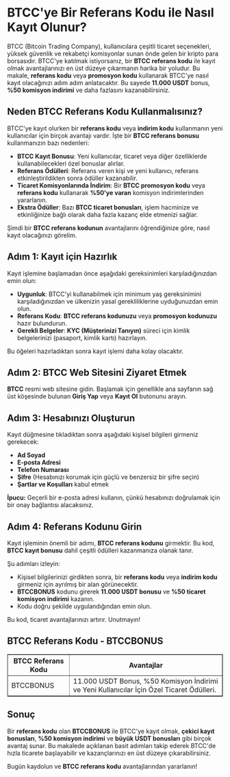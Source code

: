 <h1>BTCC'ye Bir Referans Kodu ile Nasıl Kayıt Olunur?</h1>
</header>

<section>
<p>BTCC (Bitcoin Trading Company), kullanıcılara çeşitli ticaret seçenekleri, yüksek güvenlik ve rekabetçi komisyonlar sunan önde gelen bir kripto para borsasıdır. BTCC'ye katılmak istiyorsanız, bir <strong>BTCC referans kodu</strong> ile kayıt olmak avantajlarınızı en üst düzeye çıkarmanın harika bir yoludur. Bu makale, <strong>referans kodu</strong> veya <strong>promosyon kodu</strong> kullanarak BTCC'ye nasıl kayıt olacağınızı adım adım anlatacaktır. Bu sayede <strong>11.000 USDT</strong> bonus, <strong>%50 komisyon indirimi</strong> ve daha fazlasını kazanabilirsiniz.</p>
</section>

<section>
<h2>Neden BTCC Referans Kodu Kullanmalısınız?</h2>
<p>BTCC'ye kayıt olurken bir <strong>referans kodu</strong> veya <strong>indirim kodu</strong> kullanmanın yeni kullanıcılar için birçok avantajı vardır. İşte bir <strong>BTCC referans bonusu</strong> kullanmanızın bazı nedenleri:</p>
<ul>
<li><strong>BTCC Kayıt Bonusu</strong>: Yeni kullanıcılar, ticaret veya diğer özelliklerde kullanabilecekleri özel bonuslar alırlar.</li>
<li><strong>Referans Ödülleri</strong>: Referans veren kişi ve yeni kullanıcı, referans etkinleştirildikten sonra ödüller kazanabilir.</li>
<li><strong>Ticaret Komisyonlarında İndirim</strong>: Bir <strong>BTCC promosyon kodu</strong> veya <strong>referans kodu</strong> kullanarak <strong>%50'ye varan</strong> komisyon indirimlerinden yararlanın.</li>
<li><strong>Ekstra Ödüller</strong>: Bazı <strong>BTCC ticaret bonusları</strong>, işlem hacminize ve etkinliğinize bağlı olarak daha fazla kazanç elde etmenizi sağlar.</li>
</ul>
<p>Şimdi bir <strong>BTCC referans kodunun</strong> avantajlarını öğrendiğinize göre, nasıl kayıt olacağınızı görelim.</p>
</section>

<section>
<h2>Adım 1: Kayıt için Hazırlık</h2>
<p>Kayıt işlemine başlamadan önce aşağıdaki gereksinimleri karşıladığınızdan emin olun:</p>
<ul>
<li><strong>Uygunluk</strong>: BTCC'yi kullanabilmek için minimum yaş gereksinimini karşıladığınızdan ve ülkenizin yasal gerekliliklerine uyduğunuzdan emin olun.</li>
<li><strong>Referans Kodu</strong>: <strong>BTCC referans kodunuzu</strong> veya <strong>promosyon kodunuzu</strong> hazır bulundurun.</li>
<li><strong>Gerekli Belgeler</strong>: <strong>KYC (Müşterinizi Tanıyın)</strong> süreci için kimlik belgelerinizi (pasaport, kimlik kartı) hazırlayın.</li>
</ul>
<p>Bu öğeleri hazırladıktan sonra kayıt işlemi daha kolay olacaktır.</p>
</section>

<section>
<h2>Adım 2: BTCC Web Sitesini Ziyaret Etmek</h2>
<p><strong>BTCC</strong> resmi web sitesine gidin. Başlamak için genellikle ana sayfanın sağ üst köşesinde bulunan <strong>Giriş Yap</strong> veya <strong>Kayıt Ol</strong> butonunu arayın.</p>
</section>

<section>
<h2>Adım 3: Hesabınızı Oluşturun</h2>
<p>Kayıt düğmesine tıkladıktan sonra aşağıdaki kişisel bilgileri girmeniz gerekecek:</p>
<ul>
<li><strong>Ad Soyad</strong></li>
<li><strong>E-posta Adresi</strong></li>
<li><strong>Telefon Numarası</strong></li>
<li><strong>Şifre</strong> (Hesabınızı korumak için güçlü ve benzersiz bir şifre seçin)</li>
<li><strong>Şartlar ve Koşulları</strong> kabul etmek</li>
</ul>
<p><strong>İpucu:</strong> Geçerli bir e-posta adresi kullanın, çünkü hesabınızı doğrulamak için bir onay bağlantısı alacaksınız.</p>
</section>

<section>
<h2>Adım 4: Referans Kodunu Girin</h2>
<p>Kayıt işleminin önemli bir adımı, <strong>BTCC referans kodunu</strong> girmektir. Bu kod, <strong>BTCC kayıt bonusu</strong> dahil çeşitli ödülleri kazanmanıza olanak tanır.</p>
<p>Şu adımları izleyin:</p>
<ul>
<li>Kişisel bilgilerinizi girdikten sonra, bir <strong>referans kodu</strong> veya <strong>indirim kodu</strong> girmeniz için ayrılmış bir alan görünecektir.</li>
<li><strong>BTCCBONUS</strong> kodunu girerek <strong>11.000 USDT bonusu</strong> ve <strong>%50 ticaret komisyon indirimi</strong> kazanın.</li>
<li>Kodu doğru şekilde uygulandığından emin olun.</li>
</ul>
<p>Bu kod, ticaret avantajlarınızı artırır. Unutmayın!</p>
</section>

<section>
<h2>BTCC Referans Kodu - BTCCBONUS</h2>
<table border="1">
<thead>
<tr>
<th>BTCC Referans Kodu</th>
<th>Avantajlar</th>
</tr>
</thead>
<tbody>
<tr>
<td>BTCCBONUS</td>
<td>11.000 USDT Bonus, %50 Komisyon İndirimi ve Yeni Kullanıcılar İçin Özel Ticaret Ödülleri.</td>
</tr>
</tbody>
</table>
</section>

<section>
<h2>Sonuç</h2>
<p>Bir <strong>referans kodu</strong> olan <strong>BTCCBONUS</strong> ile BTCC'ye kayıt olmak, <strong>çekici kayıt bonusları</strong>, <strong>%50 komisyon indirimi</strong> ve <strong>büyük USDT bonusları</strong> gibi birçok avantaj sunar. Bu makalede açıklanan basit adımları takip ederek BTCC'de hızla ticarete başlayabilir ve kazançlarınızı en üst düzeye çıkarabilirsiniz.</p>
<p>Bugün kaydolun ve <strong>BTCC referans kodu</strong> avantajlarından yararlanın!</p>
</section>
</article>
</body>
</html>
